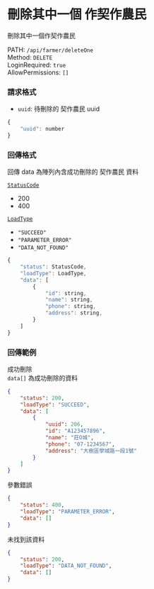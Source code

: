 # 刪除其中一個 作契作農民

刪除其中一個作契作農民

PATH: `/api/farmer/deleteOne`  
Method: `DELETE`  
LoginRequired: `true`  
AllowPermissions: `[]`  


### 請求格式
* `uuid`: 待刪除的 契作農民 uuid

```js
{
    "uuid": number
}
```


### 回傳格式

回傳 data 為陣列內含成功刪除的 契作農民 資料  

[`StatusCode`](../../types.md#statuscode)  
* 200
* 400

[`LoadType`](../../types.md#loadtype)  
* `"SUCCEED"`
* `"PARAMETER_ERROR"`
* `"DATA_NOT_FOUND"`

```js
{
    "status": StatusCode,
    "loadType": LoadType,
    "data": [
        {
            "id": string,
            "name": string,
            "phone": string,
            "address": string,
        }
    ]
}
```


### 回傳範例
成功刪除  
`data[]` 為成功刪除的資料
```json
{
    "status": 200,
    "loadType": "SUCCEED",
    "data": [
        {
            "uuid": 206,
            "id": "A123457896",
            "name": "莊O城",
            "phone": "07-1234567",
            "address": "大樹區學城路一段1號"
        }
    ]
}
```

參數錯誤
```json
{
    "status": 400,
    "loadType": "PARAMETER_ERROR",
    "data": []
}
```

未找到該資料
```json
{
    "status": 200,
    "loadType": "DATA_NOT_FOUND",
    "data": []
}
```